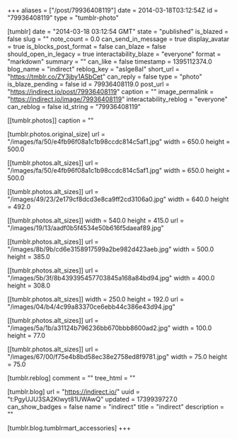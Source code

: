 +++
aliases = ["/post/79936408119"]
date = 2014-03-18T03:12:54Z
id = "79936408119"
type = "tumblr-photo"

[tumblr]
date = "2014-03-18 03:12:54 GMT"
state = "published"
is_blazed = false
slug = ""
note_count = 0.0
can_send_in_message = true
display_avatar = true
is_blocks_post_format = false
can_blaze = false
should_open_in_legacy = true
interactability_blaze = "everyone"
format = "markdown"
summary = ""
can_like = false
timestamp = 1395112374.0
blog_name = "indirect"
reblog_key = "asIge8aI"
short_url = "https://tmblr.co/ZY3jby1ASbCet"
can_reply = false
type = "photo"
is_blaze_pending = false
id = 79936408119.0
post_url = "https://indirect.io/post/79936408119"
caption = ""
image_permalink = "https://indirect.io/image/79936408119"
interactability_reblog = "everyone"
can_reblog = false
id_string = "79936408119"

[[tumblr.photos]]
caption = ""

[tumblr.photos.original_size]
url = "/images/fa/50/e4fb96f08a1c1b98ccdc814c5af1.jpg"
width = 650.0
height = 500.0

[[tumblr.photos.alt_sizes]]
url = "/images/fa/50/e4fb96f08a1c1b98ccdc814c5af1.jpg"
width = 650.0
height = 500.0

[[tumblr.photos.alt_sizes]]
url = "/images/49/23/2e179cf8dcd3e8ca9ff2cd3106a0.jpg"
width = 640.0
height = 492.0

[[tumblr.photos.alt_sizes]]
width = 540.0
height = 415.0
url = "/images/19/13/aadf0b5f4534e50b616f5daeaf89.jpg"

[[tumblr.photos.alt_sizes]]
url = "/images/8b/9b/cd6e3158917599a2be982d423aeb.jpg"
width = 500.0
height = 385.0

[[tumblr.photos.alt_sizes]]
url = "/images/5b/3f/8b439395457703845a168a84bd94.jpg"
width = 400.0
height = 308.0

[[tumblr.photos.alt_sizes]]
width = 250.0
height = 192.0
url = "/images/04/b4/4c99a83370ce6ebb44c386e43d94.jpg"

[[tumblr.photos.alt_sizes]]
url = "/images/5a/1b/a31124b796236bb670bbb8600ad2.jpg"
width = 100.0
height = 77.0

[[tumblr.photos.alt_sizes]]
url = "/images/67/00/f75e4b8bd58ec38e2758ed8f9781.jpg"
width = 75.0
height = 75.0

[tumblr.reblog]
comment = ""
tree_html = ""

[tumblr.blog]
url = "https://indirect.io/"
uuid = "t:PgyUJU3SA2Klwyt81UWAwQ"
updated = 1739939727.0
can_show_badges = false
name = "indirect"
title = "indirect"
description = ""

[tumblr.blog.tumblrmart_accessories]
+++
